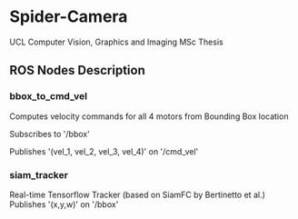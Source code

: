 # Spider-Camera
UCL Computer Vision, Graphics and Imaging MSc Thesis

## ROS Nodes Description
### bbox_to_cmd_vel 
Computes velocity commands for all 4 motors from Bounding Box location

Subscribes to '/bbox'

Publishes '(vel_1, vel_2, vel_3, vel_4)' on '/cmd_vel'

### siam_tracker 
Real-time Tensorflow Tracker (based on SiamFC by Bertinetto et al.)
Publishes '(x,y,w)' on '/bbox'
